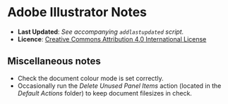 <!--
  ---
  author: Damien Dart
  author_website: https://www.robotinaponcho.net/
  description: Damien Dart's notes on Adobe Illustrator.
  javascript_external: assets/prettydate.js
  title: Adobe Illustrator Notes
  ---
-->


Adobe Illustrator Notes
=======================

<ul class="metadata">
  <li class="metadata-list__item"><b>Last Updated</b>: <i>See accompanying <code>addlastupdated</code> script.</i></li>
  <li class="metadata-list__item">
    <b>Licence</b>: <a href="http://creativecommons.org/licenses/by/4.0/">Creative Commons Attribution 4.0 International License</a>
  </li>
</ul>


Miscellaneous notes
-------------------

  - Check the document colour mode is set correctly.
  - Occasionally run the _Delete Unused Panel Items_ action (located in
    the _Default Actions_ folder) to keep document filesizes in check.
